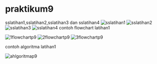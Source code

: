 # praktikum9
sslatihan1,sslatihan2,sslatihan3 dan sslatihan4
![sslatihan1](https://user-images.githubusercontent.com/43899133/49681661-5a51f280-fad8-11e8-8927-870883a8db30.png)
![sslatihan2](https://user-images.githubusercontent.com/43899133/49681662-61790080-fad8-11e8-9dca-1234c047ecf7.png)
![sslatihan3](https://user-images.githubusercontent.com/43899133/49681666-6938a500-fad8-11e8-8cb9-6b663c34950b.png)
![sslatihan4](https://user-images.githubusercontent.com/43899133/49681667-6dfd5900-fad8-11e8-86e9-3e0a3bcdd9f6.png)
contoh flowchart latihan1

![1flowchartp9](https://user-images.githubusercontent.com/43899133/49681695-d8ae9480-fad8-11e8-86d9-d26054302745.jpg)
![2flowchartp9](https://user-images.githubusercontent.com/43899133/49681696-dba98500-fad8-11e8-8e97-5d8bbbf4c030.jpg)
![3flowchartp9](https://user-images.githubusercontent.com/43899133/49681700-dfd5a280-fad8-11e8-9c3b-2fcec9b3db03.jpg)

contoh algoritma latihan1

![ahlgoritmap9](https://user-images.githubusercontent.com/43899133/49681703-e49a5680-fad8-11e8-8d41-4e28c29d4298.jpg)

